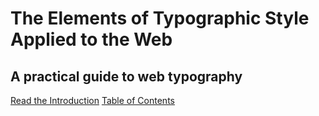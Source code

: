 # The Elements of Typographic Style Applied to the Web

## A practical guide to web typography

[Read the 	Introduction](/intro/)
[Table of Contents](/toc/)
